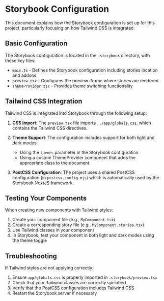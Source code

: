# Storybook Configuration

This document explains how the Storybook configuration is set up for this project, particularly focusing on how Tailwind CSS is integrated.

## Basic Configuration

The Storybook configuration is located in the `.storybook` directory, with these key files:

- `main.ts` - Defines the Storybook configuration including stories location and addons
- `preview.tsx` - Configures the preview iframe where stories are rendered
- `ThemeProvider.tsx` - Provides theme switching functionality

## Tailwind CSS Integration

Tailwind CSS is integrated into Storybook through the following setup:

1. **CSS Import**: The `preview.tsx` file imports `../app/globals.css`, which contains the Tailwind CSS directives.

2. **Theme Support**: The configuration includes support for both light and dark modes:

   - Using the `themes` parameter in the Storybook configuration
   - Using a custom ThemeProvider component that adds the appropriate class to the document

3. **PostCSS Configuration**: The project uses a shared PostCSS configuration (in `postcss.config.mjs`) which is automatically used by the Storybook NextJS framework.

## Testing Your Components

When creating new components with Tailwind styles:

1. Create your component file (e.g., `MyComponent.tsx`)
2. Create a corresponding story file (e.g., `MyComponent.stories.tsx`)
3. Use Tailwind classes in your component
4. In Storybook, test your component in both light and dark modes using the theme toggle

## Troubleshooting

If Tailwind styles are not applying correctly:

1. Ensure `app/globals.css` is properly imported in `.storybook/preview.tsx`
2. Check that your Tailwind classes are correctly specified
3. Verify that the PostCSS configuration includes Tailwind CSS
4. Restart the Storybook server if necessary
